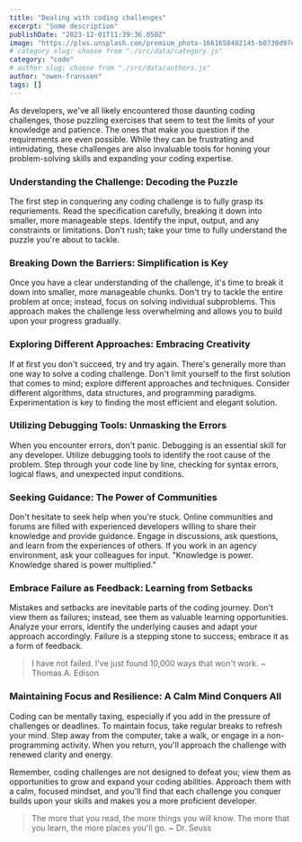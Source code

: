 ```yaml
---
title: "Dealing with coding challenges"
excerpt: "Some description"
publishDate: "2023-12-01T11:39:36.050Z"
image: "https://plus.unsplash.com/premium_photo-1661658402145-b0730d97eaf0?q=80&w=2070&auto=format&fit=crop&ixlib=rb-4.0.3&ixid=M3wxMjA3fDB8MHxwaG90by1wYWdlfHx8fGVufDB8fHx8fA%3D%3D"
# category slug: choose from "./src/data/category.js"
category: "code"
# author slug: choose from "./src/data/authors.js"
author: "owen-franssen"
tags: []
---
```

As developers, we've all likely encountered those daunting coding challenges, those puzzling exercises that seem to test the limits of your knowledge and patience. The ones that make you question if the requirements are even possible. While they can be frustrating and intimidating, these challenges are also invaluable tools for honing your problem-solving skills and expanding your coding expertise.

### Understanding the Challenge: Decoding the Puzzle

The first step in conquering any coding challenge is to fully grasp its requriements. Read the specification carefully, breaking it down into smaller, more manageable steps. Identify the input, output, and any constraints or limitations. Don't rush; take your time to fully understand the puzzle you're about to tackle.

### Breaking Down the Barriers: Simplification is Key

Once you have a clear understanding of the challenge, it's time to break it down into smaller, more manageable chunks. Don't try to tackle the entire problem at once; instead, focus on solving individual subproblems. This approach makes the challenge less overwhelming and allows you to build upon your progress gradually.

### Exploring Different Approaches: Embracing Creativity

If at first you don't succeed, try and try again. There's generally more than one way to solve a coding challenge. Don't limit yourself to the first solution that comes to mind; explore different approaches and techniques. Consider different algorithms, data structures, and programming paradigms. Experimentation is key to finding the most efficient and elegant solution.

### Utilizing Debugging Tools: Unmasking the Errors

When you encounter errors, don't panic. Debugging is an essential skill for any developer. Utilize debugging tools to identify the root cause of the problem. Step through your code line by line, checking for syntax errors, logical flaws, and unexpected input conditions.

### Seeking Guidance: The Power of Communities

Don't hesitate to seek help when you're stuck. Online communities and forums are filled with experienced developers willing to share their knowledge and provide guidance. Engage in discussions, ask questions, and learn from the experiences of others. If you work in an agency environment, ask your colleagues for input. "Knowledge is power. Knowledge shared is power multiplied."

### Embrace Failure as Feedback: Learning from Setbacks

Mistakes and setbacks are inevitable parts of the coding journey. Don't view them as failures; instead, see them as valuable learning opportunities. Analyze your errors, identify the underlying causes and adapt your approach accordingly. Failure is a stepping stone to success; embrace it as a form of feedback.

> I have not failed. I've just found 10,000 ways that won't work. ~ Thomas A. Edison

### Maintaining Focus and Resilience: A Calm Mind Conquers All

Coding can be mentally taxing, especially if you add in the pressure of challenges or deadlines. To maintain focus, take regular breaks to refresh your mind. Step away from the computer, take a walk, or engage in a non-programming activity. When you return, you'll approach the challenge with renewed clarity and energy.

Remember, coding challenges are not designed to defeat you; view them as opportunities to grow and expand your coding abilities. Approach them with a calm, focused mindset, and you'll find that each challenge you conquer builds upon your skills and makes you a more proficient developer.

> The more that you read, the more things you will know. The more that you learn, the more places you'll go. ~ Dr. Seuss
